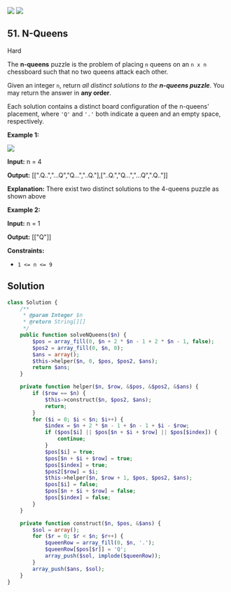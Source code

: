 [![](https://img.shields.io/github/stars/LeetCode-in-Ruby/LeetCode-in-Ruby?label=Stars&style=flat-square)](https://github.com/LeetCode-in-Ruby/LeetCode-in-Ruby)
[![](https://img.shields.io/github/forks/LeetCode-in-Ruby/LeetCode-in-Ruby?label=Fork%20me%20on%20GitHub%20&style=flat-square)](https://github.com/LeetCode-in-Ruby/LeetCode-in-Ruby/fork)

## 51\. N-Queens

Hard

The **n-queens** puzzle is the problem of placing `n` queens on an `n x n` chessboard such that no two queens attack each other.

Given an integer `n`, return _all distinct solutions to the **n-queens puzzle**_. You may return the answer in **any order**.

Each solution contains a distinct board configuration of the n-queens' placement, where `'Q'` and `'.'` both indicate a queen and an empty space, respectively.

**Example 1:**

![](https://assets.leetcode.com/uploads/2020/11/13/queens.jpg)

**Input:** n = 4

**Output:** [[".Q..","...Q","Q...","..Q."],["..Q.","Q...","...Q",".Q.."]]

**Explanation:** There exist two distinct solutions to the 4-queens puzzle as shown above 

**Example 2:**

**Input:** n = 1

**Output:** [["Q"]] 

**Constraints:**

*   `1 <= n <= 9`

## Solution

```php
class Solution {
    /**
     * @param Integer $n
     * @return String[][]
     */
    public function solveNQueens($n) {
        $pos = array_fill(0, $n + 2 * $n - 1 + 2 * $n - 1, false);
        $pos2 = array_fill(0, $n, 0);
        $ans = array();
        $this->helper($n, 0, $pos, $pos2, $ans);
        return $ans;
    }

    private function helper($n, $row, &$pos, &$pos2, &$ans) {
        if ($row == $n) {
            $this->construct($n, $pos2, $ans);
            return;
        }
        for ($i = 0; $i < $n; $i++) {
            $index = $n + 2 * $n - 1 + $n - 1 + $i - $row;
            if ($pos[$i] || $pos[$n + $i + $row] || $pos[$index]) {
                continue;
            }
            $pos[$i] = true;
            $pos[$n + $i + $row] = true;
            $pos[$index] = true;
            $pos2[$row] = $i;
            $this->helper($n, $row + 1, $pos, $pos2, $ans);
            $pos[$i] = false;
            $pos[$n + $i + $row] = false;
            $pos[$index] = false;
        }
    }

    private function construct($n, $pos, &$ans) {
        $sol = array();
        for ($r = 0; $r < $n; $r++) {
            $queenRow = array_fill(0, $n, '.');
            $queenRow[$pos[$r]] = 'Q';
            array_push($sol, implode($queenRow));
        }
        array_push($ans, $sol);
    }
}
```